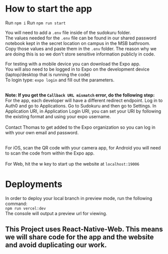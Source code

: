 # How to start the app

Run ```npm i```
Run ```npm run start```

You will need to add a ```.env``` file inside of the sudokuru folder.<br>
The values needed for the ```.env``` file can be found in our shared password notebook kept in the secret location on campus in the MSB bathroom.<br>
Copy those values and paste them in the ```.env``` folder. The reason why we are doing this is so we don't store sensitive information publicly in code.<br>

For testing with a mobile device you can download the Expo app.<br>
You will also need to be logged in to Expo on the development device (laptop/desktop that is running the code)<br>
To login type: ```expo login``` and fill out the parameters.<br><br>

**Note: If you get the ```Callback URL mismatch``` error, do the following step:**<br>
For the app, each developer will have a different redirect endpoint. Log in to Auth0 and go to Applications. 
Go to Sudokuru and then go to Settings. In Application URI, in Application Login URI, you can set your URI by following the existing format and using your expo username.<br><br>
Contact Thomas to get added to the Expo organization so you can log in with your own email and password.<br><br>

For iOS, scan the QR code with your camera app, for Android you will need to scan the code from within the Expo app.<br><br>
For Web, hit the w key to start up the website at ```localhost:19006```

# Deployments

In order to deploy your local branch in preview mode, run the following command:<br>
```npm run vercel:dev```<br>
The console will output a preview url for viewing.<br>


## This Project uses React-Native-Web. This means we will share code for the app and the website and avoid duplicating our work. 
